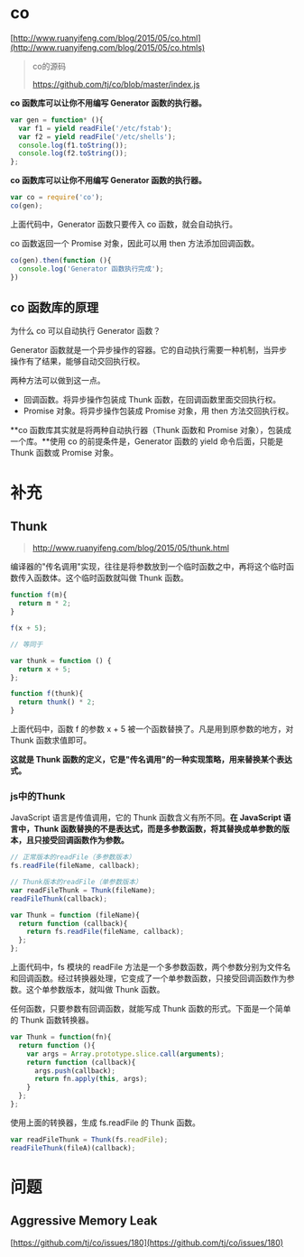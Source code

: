 # co

[http://www.ruanyifeng.com/blog/2015/05/co.html](http://www.ruanyifeng.com/blog/2015/05/co.htmls)



> co的源码
>
> https://github.com/tj/co/blob/master/index.js



**co 函数库可以让你不用编写 Generator 函数的执行器。**

```js
var gen = function* (){
  var f1 = yield readFile('/etc/fstab');
  var f2 = yield readFile('/etc/shells');
  console.log(f1.toString());
  console.log(f2.toString());
};
```

**co 函数库可以让你不用编写 Generator 函数的执行器。**

```js
var co = require('co');
co(gen);
```

上面代码中，Generator 函数只要传入 co 函数，就会自动执行。

co 函数返回一个 Promise 对象，因此可以用 then 方法添加回调函数。

```javascript
co(gen).then(function (){
  console.log('Generator 函数执行完成');
})
```



## co 函数库的原理

为什么 co 可以自动执行 Generator 函数？



Generator 函数就是一个异步操作的容器。它的自动执行需要一种机制，当异步操作有了结果，能够自动交回执行权。



两种方法可以做到这一点。

* 回调函数。将异步操作包装成 Thunk 函数，在回调函数里面交回执行权。
* Promise 对象。将异步操作包装成 Promise 对象，用 then 方法交回执行权。



**co 函数库其实就是将两种自动执行器（Thunk 函数和 Promise 对象），包装成一个库。**使用 co 的前提条件是，Generator 函数的 yield 命令后面，只能是 Thunk 函数或 Promise 对象。



# 补充



## Thunk

> http://www.ruanyifeng.com/blog/2015/05/thunk.html



编译器的"传名调用"实现，往往是将参数放到一个临时函数之中，再将这个临时函数传入函数体。这个临时函数就叫做 Thunk 函数。

```js
function f(m){
  return m * 2;     
}

f(x + 5);

// 等同于

var thunk = function () {
  return x + 5;
};

function f(thunk){
  return thunk() * 2;
}
```

上面代码中，函数 f 的参数 x + 5 被一个函数替换了。凡是用到原参数的地方，对 Thunk 函数求值即可。

**这就是 Thunk 函数的定义，它是"传名调用"的一种实现策略，用来替换某个表达式。**



### js中的Thunk 

JavaScript 语言是传值调用，它的 Thunk 函数含义有所不同。**在 JavaScript 语言中，Thunk 函数替换的不是表达式，而是多参数函数，将其替换成单参数的版本，且只接受回调函数作为参数。**

```js
// 正常版本的readFile（多参数版本）
fs.readFile(fileName, callback);

// Thunk版本的readFile（单参数版本）
var readFileThunk = Thunk(fileName);
readFileThunk(callback);

var Thunk = function (fileName){
  return function (callback){
    return fs.readFile(fileName, callback); 
  };
};
```

上面代码中，fs 模块的 readFile 方法是一个多参数函数，两个参数分别为文件名和回调函数。经过转换器处理，它变成了一个单参数函数，只接受回调函数作为参数。这个单参数版本，就叫做 Thunk 函数。



任何函数，只要参数有回调函数，就能写成 Thunk 函数的形式。下面是一个简单的 Thunk 函数转换器。

```js
var Thunk = function(fn){
  return function (){
    var args = Array.prototype.slice.call(arguments);
    return function (callback){
      args.push(callback);
      return fn.apply(this, args);
    }
  };
};
```

使用上面的转换器，生成 fs.readFile 的 Thunk 函数。

```js
var readFileThunk = Thunk(fs.readFile);
readFileThunk(fileA)(callback);
```







# 问题



 ## Aggressive Memory Leak

[https://github.com/tj/co/issues/180](https://github.com/tj/co/issues/180)





